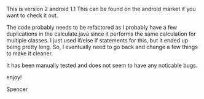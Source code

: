 This is version 2 android 1.1 
This can be found on the android market if you want to check it out.

The code probably needs to be refactored as I probably have a few duplications in the calculate.java since it performs
the same calculation for multiple classes.  I just used if/else if statements for this, but it ended up being
pretty long.  So, I eventually need to go back and change a few things to make it cleaner.

It has been manually tested and does not seem to have any noticable bugs.

enjoy!

Spencer